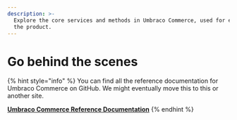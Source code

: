 ```yaml
---
description: >-
  Explore the core services and methods in Umbraco Commerce, used for extending
  the product.
---
```


# Go behind the scenes

{% hint style="info" %}
You can find all the reference documentation for Umbraco Commerce on GitHub. We might eventually move this to this or another site.

[**Umbraco Commerce Reference Documentation**](https://github.com/umbraco/UmbracoDocs/tree/main/12/umbraco-commerce/core/reference)
{% endhint %}
